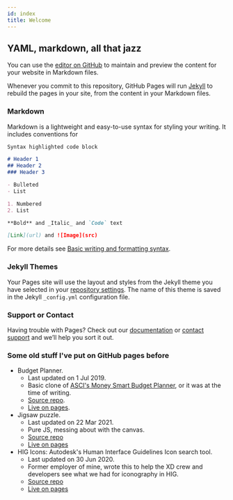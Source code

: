 ```yaml
---
id: index
title: Welcome
---
```


## YAML, markdown, all that jazz

You can use the [editor on GitHub](https://github.com/dylankenneally/dylankenneally.github.io/edit/master/index.md) to maintain and preview the content for your website in Markdown files.

Whenever you commit to this repository, GitHub Pages will run [Jekyll](https://jekyllrb.com/) to rebuild the pages in your site, from the content in your Markdown files.

### Markdown

Markdown is a lightweight and easy-to-use syntax for styling your writing. It includes conventions for

```markdown
Syntax highlighted code block

# Header 1
## Header 2
### Header 3

- Bulleted
- List

1. Numbered
2. List

**Bold** and _Italic_ and `Code` text

[Link](url) and ![Image](src)
```

For more details see [Basic writing and formatting syntax](https://docs.github.com/en/github/writing-on-github/getting-started-with-writing-and-formatting-on-github/basic-writing-and-formatting-syntax).

### Jekyll Themes

Your Pages site will use the layout and styles from the Jekyll theme you have selected in your [repository settings](https://github.com/dylankenneally/dylankenneally.github.io/settings/pages). The name of this theme is saved in the Jekyll `_config.yml` configuration file.

### Support or Contact

Having trouble with Pages? Check out our [documentation](https://docs.github.com/categories/github-pages-basics/) or [contact support](https://support.github.com/contact) and we’ll help you sort it out.

### Some old stuff I've put on GitHub pages before

- Budget Planner.
  - Last updated on 1 Jul 2019.
  - Basic clone of <a href="https://moneysmart.gov.au/budgeting/budget-planner" target="_blank">ASCI's Money Smart Budget Planner</a>, or it was at the time of writing.
  - [Source repo](https://github.com/dylankenneally/budget-planner).
  - [Live on pages](https://dylankenneally.github.io/budget-planner/).
- Jigsaw puzzle.
  - Last updated on 22 Mar 2021.
  - Pure JS, messing about with the canvas.
  - [Source repo](https://github.com/dylankenneally/jigsaw-puzzle)
  - [Live on pages](https://dylankenneally.github.io/jigsaw-puzzle)
- HIG Icons: Autodesk's Human Interface Guidelines Icon search tool.
  - Last updated on 30 Jun 2020.
  - Former employer of mine, wrote this to help the XD crew and developers see what we had for iconography in HIG.
  - [Source repo](https://github.com/dylankenneally/hig-icons)
  - [Live on pages](https://dylankenneally.github.io/hig-icons/)
